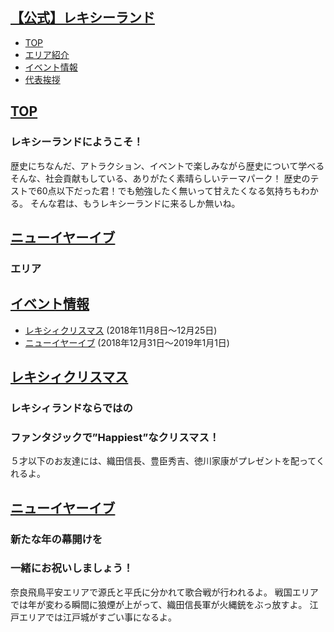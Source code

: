 <a id="index"></a>
## <a href="#index">【公式】レキシーランド</a>
* [TOP](#anchor10)
* [エリア紹介](#anchor20)
* [イベント情報](#event)
* [代表挨拶](#anchor40)


<a id="anchor10"></a>
## <a href="#anchor10">TOP</a>  

<!--この下に第1章の内容を書きます。-->
### レキシーランドにようこそ！
歴史にちなんだ、アトラクション、イベントで楽しみながら歴史について学べる
そんな、社会貢献もしている、ありがたく素晴らしいテーマパーク！
歴史のテストで60点以下だった君！でも勉強したく無いって甘えたくなる気持ちもわかる。
そんな君は、もうレキシーランドに来るしか無いね。
<!--この上に第1章の内容を書きます。-->



<a id="anchor20"></a>
## <a href="#anchor20">ニューイヤーイブ</a>

<!--この下に第2章の内容を書きます。-->
### エリア

<!--この上に第2章の内容を書きます。-->

<a id="event"></a>
## <a href="#event">イベント情報</a>
* [レキシィクリスマス](#anchor1)
(2018年11月8日〜12月25日)
* [ニューイヤーイブ](#anchor2)
(2018年12月31日〜2019年1月1日)


<a id="anchor1"></a>
## <a href="#anchor1">レキシィクリスマス</a>  
<!--この下に第1章の内容を書きます。-->
### レキシィランドならではの
### ファンタジックで”Happiest”なクリスマス！
５才以下のお友達には、織田信長、豊臣秀吉、徳川家康がプレゼントを配ってくれるよ。
<!--この上に第1章の内容を書きます。-->



<a id="anchor2"></a>
## <a href="#anchor2">ニューイヤーイブ</a>
<!--この下に第2章の内容を書きます。-->
### 新たな年の幕開けを
### 一緒にお祝いしましょう！
奈良飛鳥平安エリアで源氏と平氏に分かれて歌合戦が行われるよ。
戦国エリアでは年が変わる瞬間に狼煙が上がって、織田信長軍が火縄銃をぶっ放すよ。
江戸エリアでは江戸城がすごい事になるよ。
<!--この上に第2章の内容を書きます。-->
